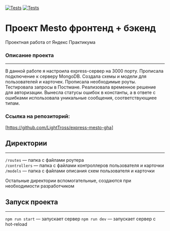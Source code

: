 [![Tests](../../actions/workflows/tests-13-sprint.yml/badge.svg)](../../actions/workflows/tests-13-sprint.yml) [![Tests](../../actions/workflows/tests-14-sprint.yml/badge.svg)](../../actions/workflows/tests-14-sprint.yml)
# **Проект Mesto фронтенд + бэкенд**
Проектная работа от Яндекс Практикума

### Описание проекта
--------------------
В данной работе я  настроила express-сервер на 3000 порту. Прописала подключение к серверу MongoDB. Создала схемы и модели для пользователей и карточек. Прописала необходимые роуты. Тестировала запросы в Постмане. Реализовала временное решение для авторизации. Вынесла статусы ошибок в константы, а в ответе с ошибками использовала уникальные сообщения, соответствующиее типам.

### Ссылка на репозиторий:
[https://github.com/LightTross/express-mesto-gha]

## Директории
-------------
`/routes` — папка с файлами роутера  
`/controllers` — папка с файлами контроллеров пользователя и карточки   
`/models` — папка с файлами описания схем пользователя и карточки  
  
Остальные директории вспомогательные, создаются при необходимости разработчиком

## Запуск проекта
-----------------
`npm run start` — запускает сервер
`npm run dev` — запускает сервер с hot-reload
